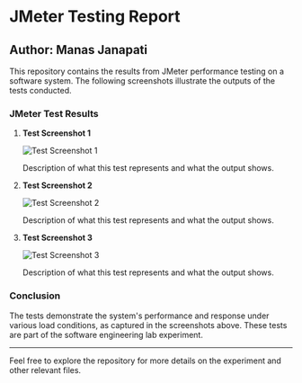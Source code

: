 # JMeter Testing Report

## Author: Manas Janapati

This repository contains the results from JMeter performance testing on a software system. The following screenshots illustrate the outputs of the tests conducted.

### JMeter Test Results

1. **Test Screenshot 1**
   
   ![Test Screenshot 1](https://github.com/Jaswanth-e/Software-engineering-lab/blob/main/Experiment%203/BU22CSEN0100639/screenshots/Screenshot%202025-01-20%20151138.png)

   Description of what this test represents and what the output shows.

2. **Test Screenshot 2**
   
   ![Test Screenshot 2](https://github.com/Jaswanth-e/Software-engineering-lab/blob/main/Experiment%203/BU22CSEN0100639/screenshots/Screenshot%202025-01-20%20154917.png)

   Description of what this test represents and what the output shows.

3. **Test Screenshot 3**
   
   ![Test Screenshot 3](https://github.com/Jaswanth-e/Software-engineering-lab/blob/main/Experiment%203/BU22CSEN0100639/screenshots/Screenshot%202025-01-20%20154926.png)

   Description of what this test represents and what the output shows.

### Conclusion

The tests demonstrate the system's performance and response under various load conditions, as captured in the screenshots above. These tests are part of the software engineering lab experiment.

---

Feel free to explore the repository for more details on the experiment and other relevant files.
